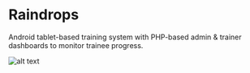 Raindrops
=========

Android tablet-based training system with PHP-based admin &amp; trainer dashboards to monitor trainee progress.

![alt text](http://tbj128.github.io/img/frame-raindrops.png)
 
